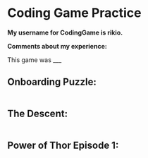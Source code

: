 Coding Game Practice
====================

**My username for CodingGame is rikio.**

**Comments about my experience:**

This game was ___

## Onboarding Puzzle:
```.py

```

## The Descent:
```.py

```

## Power of Thor Episode 1:
```.py

```


